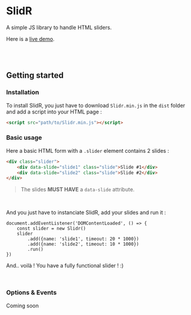 # SlidR

A simple JS library to handle HTML sliders.

Here is a [live demo](https://codepen.io/betaweb/pen/GRgoKbN).

<br><br>


## Getting started
### Installation
To install SlidR, you just have to download `Slidr.min.js` in the `dist` folder and add a script into your HTML page :
```HTML
<script src="path/to/Slidr.min.js"></script>
```


### Basic usage

Here a basic HTML form with a `.slider` element contains 2 slides :
```HTML
<div class="slider">
    <div data-slide="slide1" class="slide">Slide #1</div>
    <div data-slide="slide2" class="slide">Slide #2</div>
</div>
```

> The slides **MUST HAVE** a `data-slide` attribute.

<br>

And you just have to instanciate SlidR, add your slides and run it :
```JS
document.addEventListener('DOMContentLoaded', () => {
    const slider = new Slidr()
    slider
        .add({name: 'slide1', timeout: 20 * 1000})
        .add({name: 'slide2', timeout: 10 * 1000})
        .run()
})
```

And.. voilà ! You have a fully functional slider ! :)

<br>

### Options & Events

Coming soon
